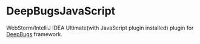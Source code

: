 # DeepBugsJavaScript
WebStorm/IntelliJ IDEA Ultimate(with JavaScript plugin installed) plugin for [DeepBugs](https://github.com/ml-in-programming/DeepBugs) framework. 
